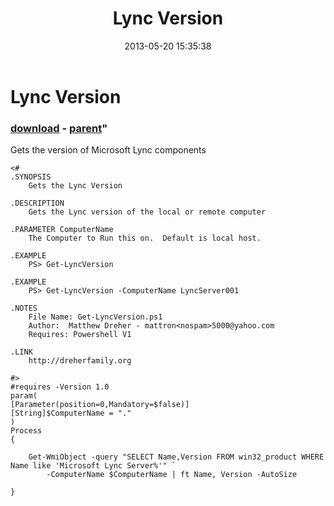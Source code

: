 ﻿---
pid:            4175
parent:         4174
children:       
poster:         Matthew Dreher
title:          Lync Version
date:           2013-05-20 15:35:38
format:         posh
---

# Lync Version

### [download](4175.ps1) - [parent](4174.md)"

Gets the version of Microsoft Lync components

```posh
<# 
.SYNOPSIS 
    Gets the Lync Version

.DESCRIPTION 
    Gets the Lync version of the local or remote computer

.PARAMETER ComputerName
    The Computer to Run this on.  Default is local host.

.EXAMPLE 
    PS> Get-LyncVersion

.EXAMPLE 
    PS> Get-LyncVersion -ComputerName LyncServer001

.NOTES 
    File Name: Get-LyncVersion.ps1
    Author:  Matthew Dreher - mattron<nospam>5000@yahoo.com
    Requires: Powershell V1

.LINK
    http://dreherfamily.org

#> 
#requires -Version 1.0 
param( 
[Parameter(position=0,Mandatory=$false)] 
[String]$ComputerName = "."
) 
Process 
{ 

    Get-WmiObject -query "SELECT Name,Version FROM win32_product WHERE Name like 'Microsoft Lync Server%'" `
        -ComputerName $ComputerName | ft Name, Version -AutoSize

}
```
